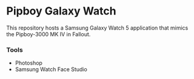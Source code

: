 # Pipboy Galaxy Watch

This repository hosts a Samsung Galaxy Watch 5 application that mimics the Pipboy-3000 MK IV in Fallout.

### Tools
  - Photoshop
  - Samsung Watch Face Studio
